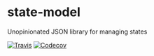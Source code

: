 # state-model
Unopinionated JSON library for managing states

[![Travis](https://img.shields.io/travis/mvashwinkumar/state-model.svg?style=flat-square)](https://travis-ci.org/mvashwinkumar/state-model)
[![Codecov](https://img.shields.io/codecov/c/github/mvashwinkumar/state-model.svg?style=flat-square)](https://codecov.io/gh/mvashwinkumar/state-model)

